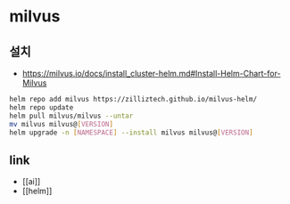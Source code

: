 # milvus

## 설치
+ https://milvus.io/docs/install_cluster-helm.md#Install-Helm-Chart-for-Milvus

```sh 
helm repo add milvus https://zilliztech.github.io/milvus-helm/
helm repo update
helm pull milvus/milvus --untar
mv milvus milvus@[VERSION]
helm upgrade -n [NAMESPACE] --install milvus milvus@[VERSION]
```

## link
- [[ai]]
- [[helm]]
